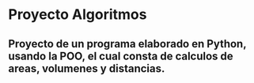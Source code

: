 # Proyecto Algoritmos

## Proyecto de un programa elaborado en Python, usando la POO, el cual consta de calculos de areas, volumenes y distancias.
